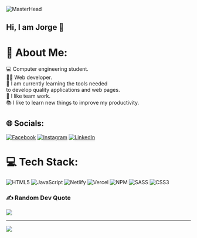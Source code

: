 ![MasterHead](https://i.pinimg.com/564x/b0/fc/ae/b0fcae26f50e59192f82da61589906b1.jpg)

## Hi, I am Jorge 👋

# 💫 About Me:
💻 Computer engineering student.<br>👨‍💻 Web developer.<br>🌱 I am currently learning the tools needed<br>      to develop quality applications and web pages.<br>🤝 I like team work.<br>📚 I like to learn new things to improve my productivity.


## 🌐 Socials:
[![Facebook](https://img.shields.io/badge/Facebook-%231877F2.svg?logo=Facebook&logoColor=white)](https://www.facebook.com/profile.php?id=100014354448707&mibextid=ZbWKwL) [![Instagram](https://img.shields.io/badge/Instagram-%23E4405F.svg?logo=Instagram&logoColor=white)](https://www.instagram.com/jorgecb_x?igsh=dThhMG91a3QwcTJv) [![LinkedIn]([https://img.shields.io/badge/Instagram-%23E4405F.svg?logo=Instagram&logoColor=white)](https://www.linkedin.com/in/jorgecb10?lipi=urn%3Ali%3Apage%3Ad_flagship3_profile_view_base_contact_details%3BILmZvobeSAeHaKbcsdydMw%3D%3D)

# 💻 Tech Stack:
![HTML5](https://img.shields.io/badge/html5-%23E34F26.svg?style=for-the-badge&logo=html5&logoColor=white) ![JavaScript](https://img.shields.io/badge/javascript-%23323330.svg?style=for-the-badge&logo=javascript&logoColor=%23F7DF1E) ![Netlify](https://img.shields.io/badge/netlify-%23000000.svg?style=for-the-badge&logo=netlify&logoColor=#00C7B7) ![Vercel](https://img.shields.io/badge/vercel-%23000000.svg?style=for-the-badge&logo=vercel&logoColor=white) ![NPM](https://img.shields.io/badge/NPM-%23CB3837.svg?style=for-the-badge&logo=npm&logoColor=white) ![SASS](https://img.shields.io/badge/SASS-hotpink.svg?style=for-the-badge&logo=SASS&logoColor=white) ![CSS3](https://img.shields.io/badge/css3-%231572B6.svg?style=for-the-badge&logo=css3&logoColor=white)

### ✍️ Random Dev Quote
![](https://quotes-github-readme.vercel.app/api?type=horizontal&theme=dark)

---
[![](https://visitcount.itsvg.in/api?id=jorgecb10&icon=0&color=6)](https://visitcount.itsvg.in)

<!-- Proudly created with GPRM ( https://gprm.itsvg.in ) -->
